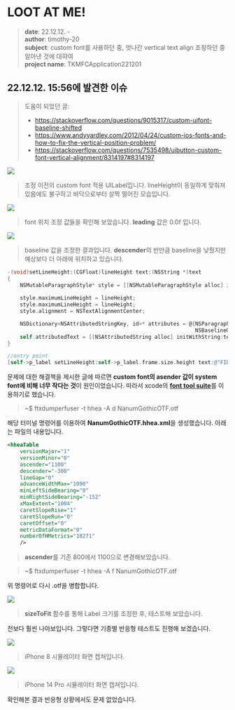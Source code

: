 # LOOT AT ME!

> **date**: 22.12.12. - <br>
> **author**: timothy-20 <br>
> **subject**: custom font를 사용하던 중, 엇나간 vertical text align 조정하던 중 알아낸 것에 대햐여 <br>
> **project name**: TKMFCApplication221201

22.12.12. 15:56에 발견한 이슈
---
> 도움이 되었던 글:
> - https://stackoverflow.com/questions/9015317/custom-uifont-baseline-shifted
> - https://www.andyyardley.com/2012/04/24/custom-ios-fonts-and-how-to-fix-the-vertical-position-problem/
> - https://stackoverflow.com/questions/7535498/uibutton-custom-font-vertical-alignment/8314197#8314197

<img src="public/result-screenshot/22_12_12_/screenshot-221212-02.png"><br>
> 조정 이전의 custom font 적용 UILabel입니다. lineHeight이 동일하게 맞춰져 있음에도 불구하고 바닥으로부터 살짝 떨어진 모습입니다.

<img src="public/result-screenshot/22_12_12_/screenshot-221212-01.png"><br>
> font 위치 조정 값들을 확인해 보았습니다. **leading** 값은 0.0f 입니다.

<img src="public/result-screenshot/22_12_12_/screenshot-221212-03.png"><br>
> baseline 값을 조정한 결과입니다. **descender**의 반만큼 baseline을 낮췄지만 예상보다 더 아래에 위치하고 있습니다.

~~~ objective-c++
-(void)setLineHeight:(CGFloat)lineHeight text:(NSString *)text
{
    NSMutableParagraphStyle* style = [[NSMutableParagraphStyle alloc] init];
    
    style.maximumLineHeight = lineHeight;
    style.maximumLineHeight = lineHeight;
    style.alignment = NSTextAlignmentCenter;

    NSDictionary<NSAttributedStringKey, id>* attributes = @{NSParagraphStyleAttributeName: style,
                                                            NSBaselineOffsetAttributeName: @(self.font.descender / 2)};
    self.attributedText = [[NSAttributedString alloc] initWithString:text attributes:attributes];
}

//entry point
[self->p_label setLineHeight:self->p_label.frame.size.height text:@"FIDO2"];
~~~

문제에 대한 해결책을 제시한 글에 따르면 **custom font의 asender 값이 system font에 비해 너무 작다는 것**이 원인이었습니다.
따라서 xcode의 [**font tool suite**](https://developer.apple.com/download/all/?q=font)를 이용하기로 했습니다.

> ~$ ftxdumperfuser -t hhea -A d NanumGothicOTF.otf

해당 터미널 명령어를 이용하여 **NanumGothicOTF.hhea.xml**을 생성했습니다. 아래는 파일의 내용입니다.

~~~ xml
<hheaTable
	versionMajor="1"
	versionMinor="0"
	ascender="1100" 
	descender="-300"
	lineGap="0"
	advanceWidthMax="1090"
	minLeftSideBearing="0"
	minRightSideBearing="-152"
	xMaxExtent="1004"
	caretSlopeRise="1"
	caretSlopeRun="0"
	caretOffset="0"
	metricDataFormat="0"
	numberOfHMetrics="18271"
	/>
~~~
> **ascender**를 기존 800에서 1100으로 변경해보았습니다.

> ~$ ftxdumperfuser -t hhea -A f NanumGothicOTF.otf 

위 명령어로 다시 .otf을 병합합니다.

<img src="public/result-screenshot/22_12_12_/screenshot-221212-04.png"><br>
> **sizeToFit** 함수를 통해 Label 크기를 조정한 후, 테스트해 보았습니다.

전보다 훨씬 나아보입니다. 그렇다면 기종별 반응형 테스트도 진행해 보겠습니다.

<img src="public/result-screenshot/22_12_12_/screenshot-221212-iPhone8.png"><br>
> iPhone 8 시뮬레이터 화면 캡쳐입니다.

<img src="public/result-screenshot/22_12_12_/screenshot-221212-iPhone14Pro.png"><br>
> iPhone 14 Pro 시뮬레이터 화면 캡쳐입니다.

확인해본 결과 반응형 상황에서도 문제 없었습니다.